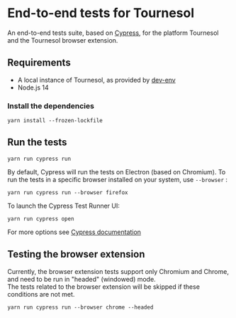 # End-to-end tests for Tournesol

An end-to-end tests suite, based on [Cypress](https://www.cypress.io/), for the platform Tournesol and the Tournesol browser extension.

## Requirements

* A local instance of Tournesol, as provided by [dev-env](../dev-env/README.md)
* Node.js 14

### Install the dependencies

```
yarn install --frozen-lockfile
```

## Run the tests

```
yarn run cypress run
```

By default, Cypress will run the tests on Electron (based on Chromium). 
To run the tests in a specific browser installed on your system, use `--browser` :
```
yarn run cypress run --browser firefox
```

To launch the Cypress Test Runner UI:
```
yarn run cypress open
```

For more options see [Cypress documentation](https://docs.cypress.io/guides/guides/command-line#Commands)


## Testing the browser extension

Currently, the browser extension tests support only Chromium and Chrome, and need to be run in "headed" (windowed) mode.  
The tests related to the browser extension will be skipped if these conditions are not met.

```
yarn run cypress run --browser chrome --headed
```

